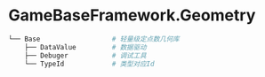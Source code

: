# GameBaseFramework.Geometry
```sh
└── Base                  # 轻量级定点数几何库
    ├── DataValue         # 数据驱动
    ├── Debuger           # 调试工具
    └── TypeId            # 类型对应Id
```